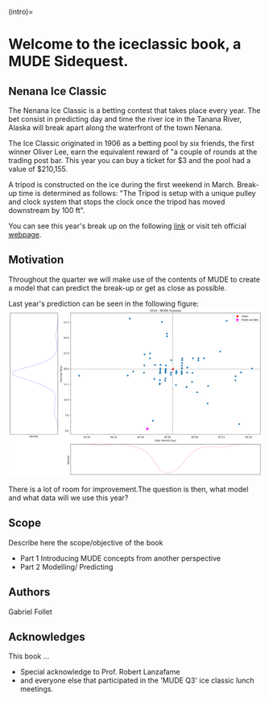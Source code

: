(intro)=

# Welcome to the iceclassic book, a MUDE Sidequest.

## Nenana Ice Classic
The Nenana Ice Classic is a betting contest that takes place every year. The bet consist in predicting   day and time the river ice in the Tanana River, Alaska will
break apart along the waterfront of the town Nenana.

The Ice Classic originated in 1906 as a betting pool by six friends, the first winner Oliver Lee,  earn the  equivalent reward of "a couple of rounds at the trading post bar. This year you can buy a ticket for \$3 and the pool had a value of \$210,155.

A tripod is constructed on the ice during the first weekend in March. Break-up time is
determined as follows: "The Tripod is setup with a unique pulley and clock system that stops
the clock once the tripod has moved downstream by 100 ft".

You can see this year's break up on the following [link](https://youtu.be/hNCz1C4fkqo?list=PLo0kgRXad08K-7DV00t4WNzKaaHovr2wi&t=208) or visit teh official [webpage](https://www.nenanaakiceclassic.com/).

##  Motivation
Throughout the quarter we will make use of the contents of MUDE to create a model that can  predict the break-up or get as close as possible.

 Last year's prediction can be seen in the following figure: 
 ![](../figures/Part1/2024_guesses_with_breakup.png)

There is a lot of room for improvement.The question is then, what model and what data will we use this year?

## Scope
Describe here the scope/objective of the book

- Part 1 Introducing MUDE concepts from another perspective
- Part 2 Modelling/ Predicting
## Authors
Gabriel Follet

## Acknowledges
This book ...

- Special acknowledge to Prof. Robert Lanzafame
- and everyone else that participated in the 'MUDE Q3' ice classic lunch meetings.




<!-- This book is licensed under a <a rel="license" href="http://creativecommons.org/licenses/by/4.0/">Creative Commons Attribution 4.0 International License</a>.

<a rel="license" href="http://creativecommons.org/licenses/by/4.0/"><img alt="Creative Commons License" style="border-width:0" src="https://i.creativecommons.org/l/by/4.0/88x31.png"/></a> -->
